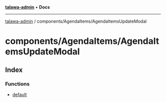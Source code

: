 [**talawa-admin**](../../../README.md) • **Docs**

***

[talawa-admin](../../../modules.md) / components/AgendaItems/AgendaItemsUpdateModal

# components/AgendaItems/AgendaItemsUpdateModal

## Index

### Functions

- [default](functions/default.md)
